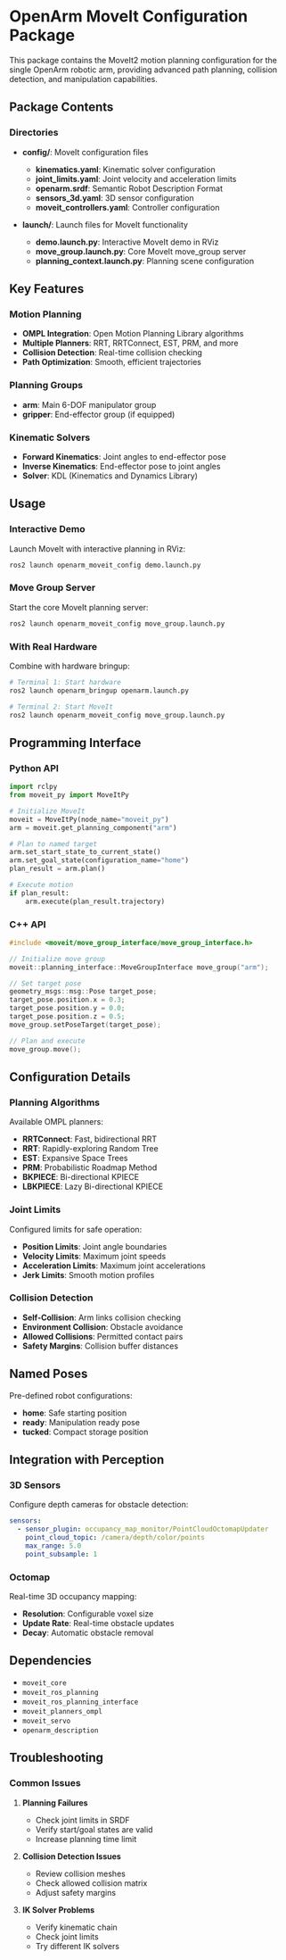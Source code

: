 # OpenArm MoveIt Configuration Package

This package contains the MoveIt2 motion planning configuration for the single OpenArm robotic arm, providing advanced path planning, collision detection, and manipulation capabilities.

## Package Contents

### Directories

- **config/**: MoveIt configuration files
  - **kinematics.yaml**: Kinematic solver configuration
  - **joint_limits.yaml**: Joint velocity and acceleration limits
  - **openarm.srdf**: Semantic Robot Description Format
  - **sensors_3d.yaml**: 3D sensor configuration
  - **moveit_controllers.yaml**: Controller configuration

- **launch/**: Launch files for MoveIt functionality
  - **demo.launch.py**: Interactive MoveIt demo in RViz
  - **move_group.launch.py**: Core MoveIt move_group server
  - **planning_context.launch.py**: Planning scene configuration

## Key Features

### Motion Planning

- **OMPL Integration**: Open Motion Planning Library algorithms
- **Multiple Planners**: RRT, RRTConnect, EST, PRM, and more
- **Collision Detection**: Real-time collision checking
- **Path Optimization**: Smooth, efficient trajectories

### Planning Groups

- **arm**: Main 6-DOF manipulator group
- **gripper**: End-effector group (if equipped)

### Kinematic Solvers

- **Forward Kinematics**: Joint angles to end-effector pose
- **Inverse Kinematics**: End-effector pose to joint angles
- **Solver**: KDL (Kinematics and Dynamics Library)

## Usage

### Interactive Demo

Launch MoveIt with interactive planning in RViz:

```bash
ros2 launch openarm_moveit_config demo.launch.py
```

### Move Group Server

Start the core MoveIt planning server:

```bash
ros2 launch openarm_moveit_config move_group.launch.py
```

### With Real Hardware

Combine with hardware bringup:

```bash
# Terminal 1: Start hardware
ros2 launch openarm_bringup openarm.launch.py

# Terminal 2: Start MoveIt
ros2 launch openarm_moveit_config move_group.launch.py
```

## Programming Interface

### Python API

```python
import rclpy
from moveit_py import MoveItPy

# Initialize MoveIt
moveit = MoveItPy(node_name="moveit_py")
arm = moveit.get_planning_component("arm")

# Plan to named target
arm.set_start_state_to_current_state()
arm.set_goal_state(configuration_name="home")
plan_result = arm.plan()

# Execute motion
if plan_result:
    arm.execute(plan_result.trajectory)
```

### C++ API

```cpp
#include <moveit/move_group_interface/move_group_interface.h>

// Initialize move group
moveit::planning_interface::MoveGroupInterface move_group("arm");

// Set target pose
geometry_msgs::msg::Pose target_pose;
target_pose.position.x = 0.3;
target_pose.position.y = 0.0;
target_pose.position.z = 0.5;
move_group.setPoseTarget(target_pose);

// Plan and execute
move_group.move();
```

## Configuration Details

### Planning Algorithms

Available OMPL planners:
- **RRTConnect**: Fast, bidirectional RRT
- **RRT**: Rapidly-exploring Random Tree
- **EST**: Expansive Space Trees
- **PRM**: Probabilistic Roadmap Method
- **BKPIECE**: Bi-directional KPIECE
- **LBKPIECE**: Lazy Bi-directional KPIECE

### Joint Limits

Configured limits for safe operation:
- **Position Limits**: Joint angle boundaries
- **Velocity Limits**: Maximum joint speeds
- **Acceleration Limits**: Maximum joint accelerations
- **Jerk Limits**: Smooth motion profiles

### Collision Detection

- **Self-Collision**: Arm links collision checking
- **Environment Collision**: Obstacle avoidance
- **Allowed Collisions**: Permitted contact pairs
- **Safety Margins**: Collision buffer distances

## Named Poses

Pre-defined robot configurations:
- **home**: Safe starting position
- **ready**: Manipulation ready pose
- **tucked**: Compact storage position

## Integration with Perception

### 3D Sensors

Configure depth cameras for obstacle detection:

```yaml
sensors:
  - sensor_plugin: occupancy_map_monitor/PointCloudOctomapUpdater
    point_cloud_topic: /camera/depth/color/points
    max_range: 5.0
    point_subsample: 1
```

### Octomap

Real-time 3D occupancy mapping:
- **Resolution**: Configurable voxel size
- **Update Rate**: Real-time obstacle updates
- **Decay**: Automatic obstacle removal

## Dependencies

- `moveit_core`
- `moveit_ros_planning`
- `moveit_ros_planning_interface`
- `moveit_planners_ompl`
- `moveit_servo`
- `openarm_description`

## Troubleshooting

### Common Issues

1. **Planning Failures**
   - Check joint limits in SRDF
   - Verify start/goal states are valid
   - Increase planning time limit

2. **Collision Detection Issues**
   - Review collision meshes
   - Check allowed collision matrix
   - Adjust safety margins

3. **IK Solver Problems**
   - Verify kinematic chain
   - Check joint limits
   - Try different IK solvers 